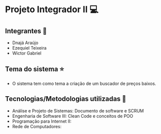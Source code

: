 # Projeto Integrador II :computer:
## Integrantes :boy:
- Dnajá Araújo
- Ezequiel Teixeira
- Wictor Gabriel

## Tema do sistema :star:
- O sistema tem como tema a criação de um buscador de preços baixos.

## Tecnologias/Metodologias utilizadas :pencil:
- Análise e Projeto de Sistemas: Documento de software e SCRUM
- Engenharia de Software III: Clean Code e conceitos de POO
- Programação para Internet II: 
- Rede de Computadores: 
